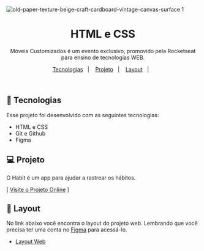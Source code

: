 
![old-paper-texture-beige-craft-cardboard-vintage-canvas-surface 1](https://github.com/diegorafacarvalho/responsividade/assets/116193697/cc8bf315-3008-4b08-9450-c076cfcac8ac)


<h1 align="center"> HTML e CSS </h1>

<p align="center">
Móveis Customizados é um evento exclusivo, promovido pela Rocketseat para ensino de tecnologias WEB. <br/>

<p align="center">
  <a href="#-tecnologias">Tecnologias</a>&nbsp;&nbsp;&nbsp;|&nbsp;&nbsp;&nbsp;
  <a href="#-projeto">Projeto</a>&nbsp;&nbsp;&nbsp;|&nbsp;&nbsp;&nbsp;
  <a href="#-layout">Layout</a>&nbsp;&nbsp;&nbsp;|&nbsp;&nbsp;&nbsp;
</p>

<p align="center">
</p>

<br>


## 🚀 Tecnologias

Esse projeto foi desenvolvido com as seguintes tecnologias:

- HTML e CSS
- Git e Github
- Figma

## 💻 Projeto

O Habit é um app para ajudar a rastrear os hábitos.

[ [Visite o Projeto Online](https://diegorafacarvalho.github.io/responsividade/) 
]

## 🔖 Layout

No link abaixo você encontra o layout do projeto web. Lembrando que você precisa ter uma conta no [Figma](http://figma.com/) para acessá-lo.

- [Layout Web](https://www.figma.com/file/jfstjzooE1tos43XDXmDN8/Cheesecake-%E2%80%A2-Projeto-Explorer-(Community)-(Copy)?type=design&node-id=0%3A1&mode=design&t=HeiX96ndNEMZGgjl-1)   
